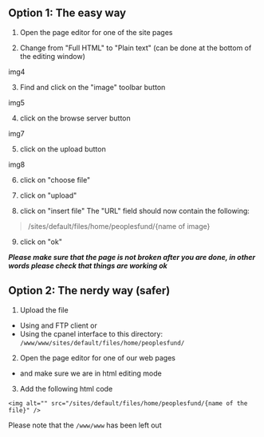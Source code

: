 

## Option 1: The easy way

1. Open the page editor for one of the site pages

2. Change from "Full HTML" to "Plain text" (can be done at the bottom of the editing window)

img4

3. Find and click on the "image" toolbar button

img5

4. click on the browse server button

img7

5. click on the upload button

img8

6. click on "choose file"

7. click on "upload"

8. click on "insert file"
The "URL" field should now contain the following:

> /sites/default/files/home/peoplesfund/{name of image}

9. click on "ok"

***Please make sure that the page is not broken after you are done, in other words please check that things are working ok***


## Option 2: The nerdy way (safer)

1. Upload the file
  * Using and FTP client or
  * Using the cpanel interface
to this directory: `/www/www/sites/default/files/home/peoplesfund/`

2. Open the page editor for one of our web pages
  * and make sure we are in html editing mode

3. Add the following html code

`<img alt="" src="/sites/default/files/home/peoplesfund/{name of the file}" />`

Please note that the `/www/www` has been left out


